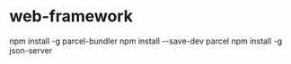 # web-framework

npm install -g parcel-bundler
npm install --save-dev parcel
npm install -g json-server

